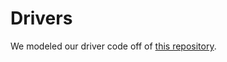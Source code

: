 # Drivers

We modeled our driver code off of [this repository](https://github.com/Crazy-Geeks/STM32-W25Q-QSPI).

